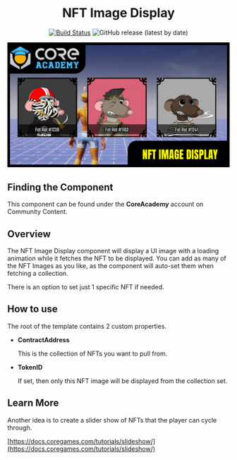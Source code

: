 <div align="center">

# NFT Image Display

[![Build Status](https://github.com/ManticoreGamesInc/Bootcamp-NFT-Image-Display/workflows/CI/badge.svg)](https://github.com/ManticoreGamesInc/Bootcamp-NFT-Image-Display/actions/workflows/ci.yml?query=workflow%3ACI%29)
![GitHub release (latest by date)](https://img.shields.io/github/v/release/ManticoreGamesInc/Bootcamp-NFT-Image-Display?style=plastic)

![Preview](/Screenshots/Main.png)

</div>

## Finding the Component

This component can be found under the **CoreAcademy** account on Community Content.

## Overview

The NFT Image Display component will display a UI image with a loading animation while it fetches the NFT to be displayed. You can add as many of the NFT Images as you like, as the component will auto-set them when fetching a collection.

There is an option to set just 1 specific NFT if needed.

## How to use

The root of the template contains 2 custom properties.

- **ContractAddress**

  This is the collection of NFTs you want to pull from.

- **TokenID**

  If set, then only this NFT image will be displayed from the collection set.

## Learn More

Another idea is to create a slider show of NFTs that the player can cycle through.

[https://docs.coregames.com/tutorials/slideshow/](https://docs.coregames.com/tutorials/slideshow/)
